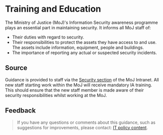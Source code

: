 # Training and Education

The Ministry of Justice (MoJ)'s Information Security awareness programme plays an essential part in maintaining security. It informs all MoJ staff of:

-   Their duties with regard to security.
-   Their responsibilities to protect the assets they have access to and use. The assets include information, equipment, people and buildings.
-   The importance of reporting any actual or suspected security incidents.

<a id="source"></a>
## Source

Guidance is provided to staff via the [Security section](https://intranet.justice.gov.uk/guidance/security/) of the MoJ Intranet. All new staff starting work within the MoJ will receive mandatory IA training. This should ensure that the new staff member is made aware of their security responsibilities whilst working at the MoJ.

<a id="feedback"></a>
## Feedback

> If you have any questions or comments about this guidance, such as suggestions for improvements, please contact: [IT policy content](mailto:itpolicycontent@digital.justice.gov.uk).

